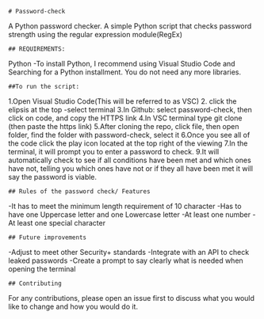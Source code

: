     # Password-check
A Python password checker.
A simple Python script that checks password strength using the regular expression module(RegEx)

    ## REQUIREMENTS:
Python
-To install Python, I recommend using Visual Studio Code and Searching for a Python installment. You do not need any more libraries.

    ##To run the script:
1.Open Visual Studio Code(This will be referred to as VSC)
2. click the elipsis at the top
  -select terminal
3.In Github: select password-check, then click on code, and copy the HTTPS link
4.In VSC terminal type git clone (then paste the https link)
5.After cloning the repo, click file, then open folder, find the folder with password-check, select it
6.Once you see all of the code click the play icon located at the top right of the viewing
7.In the terminal, it will prompt you to enter a password to check.
9.It will automatically check to see if all conditions have been met and which ones have not, telling you which ones have not or if they all have been met it will say the password is viable.

    ## Rules of the password check/ Features  
-It has to meet the minimum length requirement of 10 character
-Has to have one Uppercase letter and one Lowercase letter
-At least one number
-At least one special character

    ## Future improvements
-Adjust to meet other Security+ standards
-Integrate with an API to check leaked passwords
-Create a prompt to say clearly what is needed when opening the terminal

    ## Contributing
For any contributions, please open an issue first to discuss what you would like to change and how you would do it.
